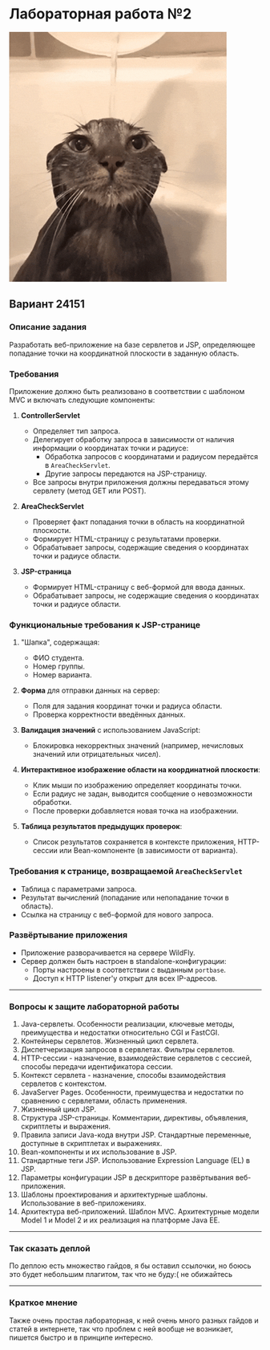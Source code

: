 # Лабораторная работа №2

![Гифка с котиками](resources/cute-cat.gif)  

## Вариант 24151

### Описание задания
Разработать веб-приложение на базе сервлетов и JSP, определяющее попадание точки на координатной плоскости в заданную область.

### Требования
Приложение должно быть реализовано в соответствии с шаблоном MVC и включать следующие компоненты:

1. **ControllerServlet**
   - Определяет тип запроса.
   - Делегирует обработку запроса в зависимости от наличия информации о координатах точки и радиусе:
     - Обработка запросов с координатами и радиусом передаётся в `AreaCheckServlet`.
     - Другие запросы передаются на JSP-страницу.
   - Все запросы внутри приложения должны передаваться этому сервлету (метод GET или POST).

2. **AreaCheckServlet**
   - Проверяет факт попадания точки в область на координатной плоскости.
   - Формирует HTML-страницу с результатами проверки.
   - Обрабатывает запросы, содержащие сведения о координатах точки и радиусе области.

3. **JSP-страница**
   - Формирует HTML-страницу с веб-формой для ввода данных.
   - Обрабатывает запросы, не содержащие сведения о координатах точки и радиусе области.

### Функциональные требования к JSP-странице
1. "Шапка", содержащая:
   - ФИО студента.
   - Номер группы.
   - Номер варианта.

2. **Форма** для отправки данных на сервер:
   - Поля для задания координат точки и радиуса области.
   - Проверка корректности введённых данных.

3. **Валидация значений** с использованием JavaScript:
   - Блокировка некорректных значений (например, нечисловых значений или отрицательных чисел).

4. **Интерактивное изображение области на координатной плоскости**:
   - Клик мыши по изображению определяет координаты точки.
   - Если радиус не задан, выводится сообщение о невозможности обработки.
   - После проверки добавляется новая точка на изображении.

5. **Таблица результатов предыдущих проверок**:
   - Список результатов сохраняется в контексте приложения, HTTP-сессии или Bean-компоненте (в зависимости от варианта).

### Требования к странице, возвращаемой `AreaCheckServlet`
- Таблица с параметрами запроса.
- Результат вычислений (попадание или непопадание точки в область).
- Ссылка на страницу с веб-формой для нового запроса.

### Развёртывание приложения
- Приложение разворачивается на сервере WildFly.
- Сервер должен быть настроен в standalone-конфигурации:
  - Порты настроены в соответствии с выданным `portbase`.
  - Доступ к HTTP listener'у открыт для всех IP-адресов.

---

### Вопросы к защите лабораторной работы

1. Java-сервлеты. Особенности реализации, ключевые методы, преимущества и недостатки относительно CGI и FastCGI.
2. Контейнеры сервлетов. Жизненный цикл сервлета.
3. Диспетчеризация запросов в сервлетах. Фильтры сервлетов.
4. HTTP-сессии - назначение, взаимодействие сервлетов с сессией, способы передачи идентификатора сессии.
5. Контекст сервлета - назначение, способы взаимодействия сервлетов с контекстом.
6. JavaServer Pages. Особенности, преимущества и недостатки по сравнению с сервлетами, область применения.
7. Жизненный цикл JSP.
8. Структура JSP-страницы. Комментарии, директивы, объявления, скриптлеты и выражения.
9. Правила записи Java-кода внутри JSP. Стандартные переменные, доступные в скриптлетах и выражениях.
10. Bean-компоненты и их использование в JSP.
11. Стандартные теги JSP. Использование Expression Language (EL) в JSP.
12. Параметры конфигурации JSP в дескрипторе развёртывания веб-приложения.
13. Шаблоны проектирования и архитектурные шаблоны. Использование в веб-приложениях.
14. Архитектура веб-приложений. Шаблон MVC. Архитектурные модели Model 1 и Model 2 и их реализация на платформе Java EE.

---

### Так сказать деплой 

По деплою есть множество гайдов, я бы оставил ссылочки, но боюсь это будет небольшим плагитом, так что не буду:( не обижайтесь

---

### Краткое мнение 

Также очень простая лабораторная, к ней очень много разных гайдов и статей в интернете, так что проблем с ней вообще не возникает, пишется быстро и в принципе интересно.
